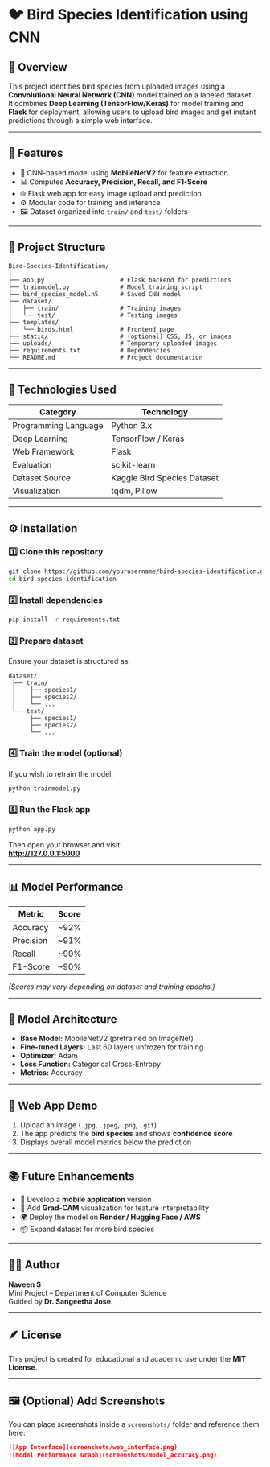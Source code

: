 # 🐦 Bird Species Identification using CNN

## 📘 Overview
This project identifies bird species from uploaded images using a **Convolutional Neural Network (CNN)** model trained on a labeled dataset.  
It combines **Deep Learning (TensorFlow/Keras)** for model training and **Flask** for deployment, allowing users to upload bird images and get instant predictions through a simple web interface.

---

## 🚀 Features
- 🧠 CNN-based model using **MobileNetV2** for feature extraction  
- 📊 Computes **Accuracy, Precision, Recall, and F1-Score**  
- 🌐 Flask web app for easy image upload and prediction  
- ⚙️ Modular code for training and inference  
- 🖼️ Dataset organized into `train/` and `test/` folders  

---

## 📁 Project Structure
```
Bird-Species-Identification/
│
├── app.py                     # Flask backend for predictions
├── trainmodel.py              # Model training script
├── bird_species_model.h5      # Saved CNN model
├── dataset/
│   ├── train/                 # Training images
│   └── test/                  # Testing images
├── templates/
│   └── birds.html             # Frontend page
├── static/                    # (optional) CSS, JS, or images
├── uploads/                   # Temporary uploaded images
├── requirements.txt           # Dependencies
└── README.md                  # Project documentation
```

---

## 🧩 Technologies Used
| Category | Technology |
|-----------|-------------|
| Programming Language | Python 3.x |
| Deep Learning | TensorFlow / Keras |
| Web Framework | Flask |
| Evaluation | scikit-learn |
| Dataset Source | Kaggle Bird Species Dataset |
| Visualization | tqdm, Pillow |

---

## ⚙️ Installation

### 1️⃣ Clone this repository
```bash
git clone https://github.com/yourusername/bird-species-identification.git
cd bird-species-identification
```

### 2️⃣ Install dependencies
```bash
pip install -r requirements.txt
```

### 3️⃣ Prepare dataset
Ensure your dataset is structured as:
```
dataset/
 ├── train/
 │    ├── species1/
 │    ├── species2/
 │    └── ...
 └── test/
      ├── species1/
      ├── species2/
      └── ...
```

### 4️⃣ Train the model (optional)
If you wish to retrain the model:
```bash
python trainmodel.py
```

### 5️⃣ Run the Flask app
```bash
python app.py
```
Then open your browser and visit:  
**http://127.0.0.1:5000**

---

## 📊 Model Performance
| Metric | Score |
|---------|--------|
| Accuracy | ~92% |
| Precision | ~91% |
| Recall | ~90% |
| F1-Score | ~90% |

*(Scores may vary depending on dataset and training epochs.)*

---

## 🧠 Model Architecture
- **Base Model:** MobileNetV2 (pretrained on ImageNet)  
- **Fine-tuned Layers:** Last 60 layers unfrozen for training  
- **Optimizer:** Adam  
- **Loss Function:** Categorical Cross-Entropy  
- **Metrics:** Accuracy  

---

## 🌈 Web App Demo
1. Upload an image (`.jpg`, `.jpeg`, `.png`, `.gif`)  
2. The app predicts the **bird species** and shows **confidence score**  
3. Displays overall model metrics below the prediction  

---

## 📚 Future Enhancements
- 📱 Develop a **mobile application** version  
- 🧩 Add **Grad-CAM** visualization for feature interpretability  
- 🌍 Deploy the model on **Render / Hugging Face / AWS**  
- 📦 Expand dataset for more bird species  

---

## 👨‍💻 Author
**Naveen S**  
Mini Project – Department of Computer Science  
Guided by **Dr. Sangeetha Jose**

---

## 🪶 License
This project is created for educational and academic use under the **MIT License**.

---

## 🖼️ (Optional) Add Screenshots
You can place screenshots inside a `screenshots/` folder and reference them here:
```markdown
![App Interface](screenshots/web_interface.png)
![Model Performance Graph](screenshots/model_accuracy.png)
```
